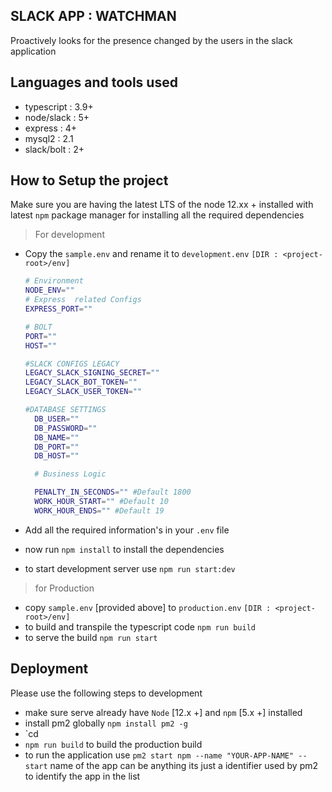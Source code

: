 ## SLACK APP : WATCHMAN

Proactively looks for the presence changed by the users in the slack application

## Languages and tools used

- typescript : 3.9+
- node/slack : 5+
- express : 4+
- mysql2 : 2.1
- slack/bolt : 2+

## How to Setup the project

Make sure you are having the latest LTS of the node 12.xx + installed with latest `npm` package manager for installing all the required dependencies

> For development

- Copy the `sample.env` and rename it to `development.env` `[DIR : <project-root>/env]`

  ```sh
  # Environment
  NODE_ENV=""
  # Express  related Configs
  EXPRESS_PORT=""

  # BOLT
  PORT=""
  HOST=""

  #SLACK CONFIGS LEGACY
  LEGACY_SLACK_SIGNING_SECRET=""
  LEGACY_SLACK_BOT_TOKEN=""
  LEGACY_SLACK_USER_TOKEN=""

  #DATABASE SETTINGS
    DB_USER=""
    DB_PASSWORD=""
    DB_NAME=""
    DB_PORT=""
    DB_HOST=""

    # Business Logic

    PENALTY_IN_SECONDS="" #Default 1800
    WORK_HOUR_START="" #Default 10
    WORK_HOUR_ENDS="" #Default 19

  ```

- Add all the required information's in your `.env` file

- now run `npm install` to install the dependencies
- to start development server use `npm run start:dev`

> for Production

- copy `sample.env` [provided above] to `production.env` `[DIR : <project-root>/env]`
- to build and transpile the typescript code `npm run build`
- to serve the build `npm run start`

## Deployment

Please use the following steps to development

- make sure serve already have `Node` [12.x +] and `npm` [5.x +] installed
- install pm2 globally `npm install pm2 -g`
- `cd <project-root>
- `npm run build` to build the production build
- to run the application use `pm2 start npm --name "YOUR-APP-NAME" -- start` name of the app can be anything its just a identifier used by pm2 to identify the app in the list
